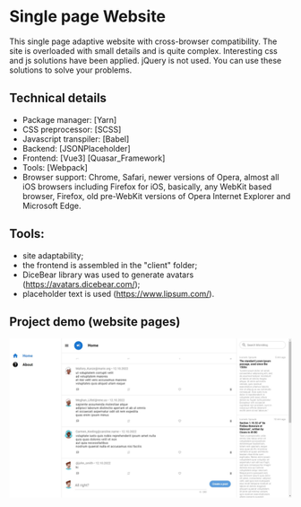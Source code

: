 # Single page Website

This single page adaptive website with cross-browser compatibility. The site is overloaded with small details and is quite complex. Interesting css and js solutions have been applied. jQuery is not used. You can use these solutions to solve your problems. 

## Technical details

- Package manager: [Yarn]
- CSS preprocessor: [SCSS]
- Javascript transpiler: [Babel]
- Backend: [JSONPlaceholder]
- Frontend: [Vue3] [Quasar_Framework]
- Tools: [Webpack]
- Browser support: Chrome, Safari, newer versions of Opera, almost all iOS browsers including Firefox for iOS, basically, any WebKit based browser, Firefox, old pre-WebKit versions of Opera Internet Explorer and Microsoft Edge.

## Tools:

- site adaptability;
- the frontend is assembled in the "client" folder;
- DiceBear library was used to generate avatars (https://avatars.dicebear.com/);
- placeholder text is used (https://www.lipsum.com/).

## Project demo (website pages)

![demo.jpg](demo.jpg)